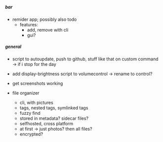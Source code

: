 ##### bar
- remider app; possibly also todo
    - features:
        - add, remove with cli
        - gui?

##### general
- script to autoupdate, push to github, stuff like that on custom command -> if i stop for the day
- add display-brightness script to volumecontrol -> rename to control?

- get screenshots working


- file organizer
   - cli, with pictures
   - tags, nested tags, symlinked tags
   - fuzzy find
   - stored in metadata? sidecar files?
   - selfhosted, cross platform
   - at first -> just photos? then all files?
   - encrypted?